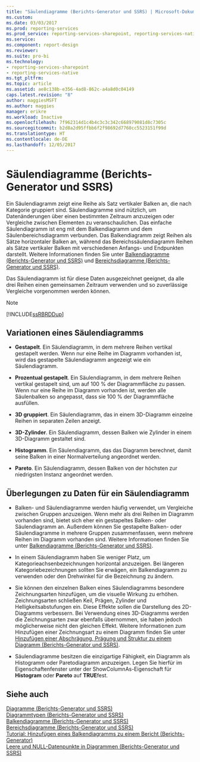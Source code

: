 ```yaml
---
title: "Säulendiagramme (Berichts-Generator und SSRS) | Microsoft-Dokumentation"
ms.custom: 
ms.date: 03/03/2017
ms.prod: reporting-services
ms.prod_service: reporting-services-sharepoint, reporting-services-native
ms.service: 
ms.component: report-design
ms.reviewer: 
ms.suite: pro-bi
ms.technology:
- reporting-services-sharepoint
- reporting-services-native
ms.tgt_pltfrm: 
ms.topic: article
ms.assetid: ae8c138b-e356-4ad8-862c-a4a8d0c04149
caps.latest.revision: "8"
author: maggiesMSFT
ms.author: maggies
manager: erikre
ms.workload: Inactive
ms.openlocfilehash: 7f962314d1c4b4c3c3c342c668979081d8c7305c
ms.sourcegitcommit: b2d8a2d95ffbb6f2f98692d7760cc5523151f99d
ms.translationtype: HT
ms.contentlocale: de-DE
ms.lasthandoff: 12/05/2017
---
```

# <a name="column-charts-report-builder-and-ssrs"></a>Säulendiagramme (Berichts-Generator und SSRS)
  Ein Säulendiagramm zeigt eine Reihe als Satz vertikaler Balken an, die nach Kategorie gruppiert sind. Säulendiagramme sind nützlich, um Datenänderungen über einen bestimmten Zeitraum anzuzeigen oder Vergleiche zwischen Elementen zu veranschaulichen. Das einfache Säulendiagramm ist eng mit dem Balkendiagramm und dem Säulenbereichsdiagramm verbunden. Das Balkendiagramm zeigt Reihen als Sätze horizontaler Balken an, während das Bereichssäulendiagramm Reihen als Sätze vertikaler Balken mit verschiedenen Anfangs- und Endpunkten darstellt. Weitere Informationen finden Sie unter [Balkendiagramme &#40;Berichts-Generator und SSRS&#41;](../../reporting-services/report-design/bar-charts-report-builder-and-ssrs.md) und [Bereichsdiagramme &#40;Berichts-Generator und SSRS&#41;](../../reporting-services/report-design/range-charts-report-builder-and-ssrs.md).  
  
 Das Säulendiagramm ist für diese Daten ausgezeichnet geeignet, da alle drei Reihen einen gemeinsamen Zeitraum verwenden und so zuverlässige Vergleiche vorgenommen werden können.  
  
> [!NOTE]  
>  [!INCLUDE[ssRBRDDup](../../includes/ssrbrddup-md.md)]  
  
## <a name="variations-of-a-column-chart"></a>Variationen eines Säulendiagramms  
  
-   **Gestapelt**. Ein Säulendiagramm, in dem mehrere Reihen vertikal gestapelt werden. Wenn nur eine Reihe im Diagramm vorhanden ist, wird das gestapelte Säulendiagramm angezeigt wie ein Säulendiagramm.  
  
-   **Prozentual gestapelt**. Ein Säulendiagramm, in dem mehrere Reihen vertikal gestapelt sind, um auf 100 % der Diagrammfläche zu passen. Wenn nur eine Reihe im Diagramm vorhanden ist, werden alle Säulenbalken so angepasst, dass sie 100 % der Diagrammfläche ausfüllen.  
  
-   **3D gruppiert**. Ein Säulendiagramm, das in einem 3D-Diagramm einzelne Reihen in separaten Zeilen anzeigt.  
  
-   **3D-Zylinder**. Ein Säulendiagramm, dessen Balken wie Zylinder in einem 3D-Diagramm gestaltet sind.  
  
-   **Histogramm**. Ein Säulendiagramm, das das Diagramm berechnet, damit seine Balken in einer Normalverteilung angeordnet werden.  
  
-   **Pareto**. Ein Säulendiagramm, dessen Balken von der höchsten zur niedrigsten Instanz angeordnet werden.  
  
## <a name="data-considerations-for-a-column-chart"></a>Überlegungen zu Daten für ein Säulendiagramm  
  
-   Balken- und Säulendiagramme werden häufig verwendet, um Vergleiche zwischen Gruppen anzuzeigen. Wenn mehr als drei Reihen im Diagramm vorhanden sind, bietet sich eher ein gestapeltes Balken- oder Säulendiagramm an. Außerdem können Sie gestapelte Balken- oder Säulendiagramme in mehrere Gruppen zusammenfassen, wenn mehrere Reihen im Diagramm vorhanden sind. Weitere Informationen finden Sie unter [Balkendiagramme &#40;Berichts-Generator und SSRS&#41;](../../reporting-services/report-design/bar-charts-report-builder-and-ssrs.md).  
  
-   In einem Säulendiagramm haben Sie weniger Platz, um Kategorieachsenbezeichnungen horizontal anzuzeigen. Bei längeren Kategoriebezeichnungen sollten Sie erwägen, ein Balkendiagramm zu verwenden oder den Drehwinkel für die Bezeichnung zu ändern.  
  
-   Sie können den einzelnen Balken eines Säulendiagramms besondere Zeichnungsarten hinzufügen, um die visuelle Wirkung zu erhöhen. Zeichnungsarten schließen Keil, Prägen, Zylinder und Helligkeitsabstufungen ein. Diese Effekte sollen die Darstellung des 2D-Diagramms verbessern. Bei Verwendung eines 3D-Diagramms werden die Zeichnungsarten zwar ebenfalls übernommen, sie haben jedoch möglicherweise nicht den gleichen Effekt. Weitere Informationen zum Hinzufügen einer Zeichnungsart zu einem Diagramm finden Sie unter [Hinzufügen einer Abschrägung, Prägung und Struktur zu einem Diagramm &#40;Berichts-Generator und SSRS&#41;](../../reporting-services/report-design/chart-effects-add-bevel-emboss-or-texture-report-builder.md).  
  
-   Säulendiagramme besitzen die einzigartige Fähigkeit, ein Diagramm als Histogramm oder Paretodiagramm anzuzeigen. Legen Sie hierfür im Eigenschaftenfenster unter der ShowColumnAs-Eigenschaft für **Histogram** oder **Pareto** auf **TRUE**fest.  
  
## <a name="see-also"></a>Siehe auch  
 [Diagramme &#40;Berichts-Generator und SSRS&#41;](../../reporting-services/report-design/charts-report-builder-and-ssrs.md)   
 [Diagrammtypen &#40;Berichts-Generator und SSRS&#41;](../../reporting-services/report-design/chart-types-report-builder-and-ssrs.md)   
 [Balkendiagramme &#40;Berichts-Generator und SSRS&#41;](../../reporting-services/report-design/bar-charts-report-builder-and-ssrs.md)   
 [Bereichsdiagramme &#40;Berichts-Generator und SSRS&#41;](../../reporting-services/report-design/range-charts-report-builder-and-ssrs.md)   
 [Tutorial: Hinzufügen eines Balkendiagramms zu einem Bericht (Berichts-Generator)](../../reporting-services/tutorial-add-a-bar-chart-to-your-report-report-builder.md)   
 [Leere und NULL-Datenpunkte in Diagrammen &#40;Berichts-Generator und SSRS&#41;](../../reporting-services/report-design/empty-and-null-data-points-in-charts-report-builder-and-ssrs.md)  
  
  
